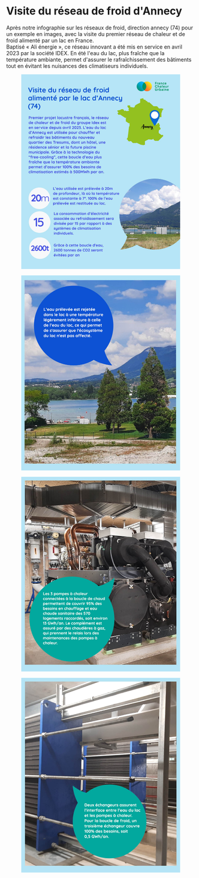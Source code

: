 # Visite du réseau de froid d'Annecy

Après notre infographie sur les réseaux de froid, direction annecy (74) pour un exemple en images, avec la visite du premier réseau de chaleur et de froid alimenté par un lac en France.\
Baptisé « Ali énergie », ce réseau innovant a été mis en service en avril 2023 par la société IDEX. En été l'eau du lac, plus fraîche que la température ambiante, permet d'assurer le rafraîchissement des bâtiments tout en évitant les nuisances des climatiseurs individuels.

<div>

<figure><img src=".gitbook/assets/annecy.jpg" alt=""><figcaption></figcaption></figure>

 

<figure><img src=".gitbook/assets/annecy2.jpg" alt=""><figcaption></figcaption></figure>

 

<figure><img src=".gitbook/assets/annecy3.jpg" alt=""><figcaption></figcaption></figure>

 

<figure><img src=".gitbook/assets/annecy4.jpg" alt=""><figcaption></figcaption></figure>

</div>
